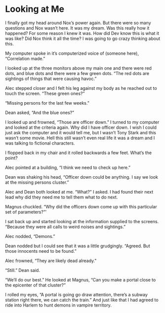 # Looking at Me

I finally got my head around Nox’s power again. But there were so many questions and Nox wasn’t here. It was my dream. Was this really how it happened? For some reason I knew it was. How did Dev know this is what it was like? Did Nox think it all the time? I was going to go crazy thinking about this.

My computer spoke in it’s computerized voice of (someone here), “Correlation made.”

I looked up at the three monitors above my main one and there were red dots, and blue dots and there were a few green dots. “The red dots are sightings of things that were causing havoc.”

Alec stepped closer and I felt his leg against my body as he reached out to touch the screen. “These green ones?”

“Missing persons for the last few weeks.”

Dean asked, “And the blue ones?”

I looked up and frowned, “Those are officer down.” I turned to my computer and looked at the criteria again. Why did I have officer down. I wish I could just ask the computer and it would tell me, but I wasn’t Tony Stark and this wasn’t some movie. Hell this still wasn’t even real life it was a dream and I was talking to fictional characters.

I flopped back in my chair and it rolled backwards a few feet. What’s the point?

Alec pointed at a building, “I think we need to check up here.”

Dean was shaking his head, “Officer down could be anything. I say we look at the missing persons cluster.”

Alec and Dean both looked at me. “What?” I asked. I had found their next lead why did they need me to tell them what to do next.

Magnus chuckled. “Why did the officers down come up with this particular set of parameters?”’

I sat back up and started looking at the information supplied to the screens. “Because they were all calls to weird noises and sightings.”

Alec nodded, “Demons.”

Dean nodded but I could see that it was a little grudgingly. “Agreed. But those innocents need to be found.”

Alec frowned, “They are likely dead already."

“Still.” Dean said.

“We’ll do our best.” He looked at Magnus, “Can you make a portal close to the epicenter of that cluster?”

I rolled my eyes, “A portal is going go draw attention, there’s a subway station right there, we can catch the train.” And just like that I had agreed to ride into Harlem to hunt demons in vampire territory.
